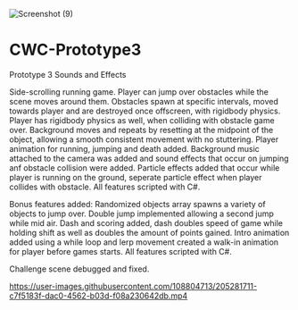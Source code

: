 ![Screenshot (9)](https://user-images.githubusercontent.com/108804713/205281594-a80c1a95-6af2-4d84-9dd4-70163bac7b4a.png)

# CWC-Prototype3
 Prototype 3 Sounds and Effects
 
Side-scrolling running game. Player can jump over obstacles while the scene moves around them.  Obstacles spawn at specific intervals, moved towards player and are destroyed once offscreen, with rigidbody physics.  Player has rigidbody physics as well, when colliding with obstacle game over.  Background moves and repeats by resetting at the midpoint of the object, allowing a smooth consistent movement with no stuttering.  Player animation for running, jumping and death added.  Background music attached to the camera was added and sound effects that occur on jumping anf obstacle collision were added.  Particle effects added that occur while player is running on the ground, seperate particle effect when player collides with obstacle.  All features scripted with C#.

Bonus features added:  Randomized objects array spawns a variety of objects to jump over. Double jump implemented allowing a second jump while mid air.  Dash and scoring added, dash doubles speed of game while holding shift as well as doubles the amount of points gained.  Intro animation added using a while loop and lerp movement created a walk-in animation for player before games starts.  All features scripted with C#.

Challenge scene debugged and fixed. 
 
 

https://user-images.githubusercontent.com/108804713/205281711-c7f5183f-dac0-4562-b03d-f08a230642db.mp4


